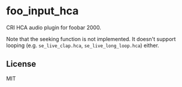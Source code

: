 # foo_input_hca

CRI HCA audio plugin for foobar 2000.

Note that the seeking function is not implemented. It doesn't support looping (e.g. `se_live_clap.hca`,
`se_live_long_loop.hca`) either.

## License

MIT

